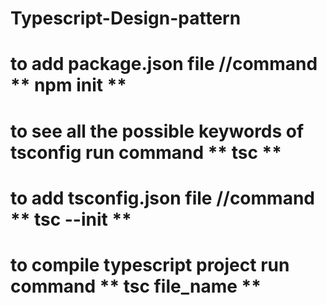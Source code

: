 # Typescript-Design-pattern

# to add package.json file //command ** npm init **

# to see all the possible keywords of tsconfig run command ** tsc **

# to add tsconfig.json file //command ** tsc --init **

# to compile typescript project run command ** tsc file_name **